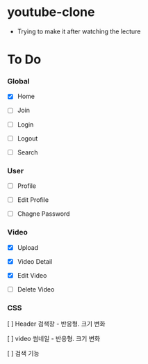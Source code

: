 # youtube-clone

 - Trying to make it after watching the lecture

# To Do

  ### Global
  - [x] Home

  - [ ] Join

  - [ ] Login

  - [ ] Logout

  - [ ] Search

  ### User
  - [ ] Profile

  - [ ] Edit Profile

  - [ ] Chagne Password

  ### Video
  - [x] Upload

  - [x] Video Detail

  - [x] Edit Video

  - [ ] Delete Video

  ### CSS  
  [ ] Header 검색창 - 반응형. 크기 변화

  [ ] video 썸네일 - 반응형. 크기 변화

  [ ] 검색 기능

